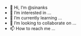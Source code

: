 - 👋 Hi, I’m @sinanks
- 👀 I’m interested in ...
- 🌱 I’m currently learning ...
- 💞️ I’m looking to collaborate on ...
- 📫 How to reach me ...

<!---
sinanks/sinanks is a ✨ special ✨ repository because its `README.md` (this file) appears on your GitHub profile.
You can click the Preview link to take a look at your changes.
--->
